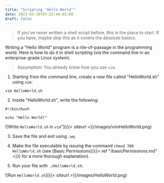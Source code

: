 ```yaml
---
title: "Scripting 'Hello World'"
date: 2023-03-26T07:22:44-03:00
draft: false 
---
```


> If you've never written a shell script before, this is the place to start.  If you have, maybe skip this as it covers the absolute basics.

Writing a "Hello World" program is a rite-of-passage in the programming world.  Here is how to do it in shell scripting (via the command line in an enterprise-grade Linux system).  

> Assumption: You already know how you use `vim`.

1. Starting from the command line, create a new file called "HelloWorld.sh" using `vim`:

``` shell 
vim HelloWorld.sh
```

2. Inside "HelloWorld.sh", write the following:

``` shell
#!/bin/bash 

echo "Hello World!"
```

![Write `HelloWorld.sh` in `vim`"]({{< siteurl >}}/images/vimHelloWorld.png) 

3. Save the file and exit using `:wq`

4. Make the file executable by issuing the command `chmod 700 HelloWorld.sh` (see [Basic Permissions]({{< ref "/basicPermissions.md" >}}) for a more thorough explanation).

5. Run your file with `./HelloWorld.sh`:

![Run `HelloWorld.sh`]({{< siteurl >}}/images/HelloWorld.png)
